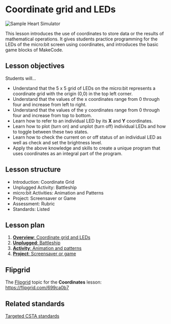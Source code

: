# Coordinate grid and LEDs

![Sample Heart Simulator](/static/courses/csintro/coordinates/cover.png)

This lesson introduces the use of coordinates to store data or the results of mathematical operations. It gives students practice programming for the LEDs of the micro:bit screen using coordinates, and introduces the basic game blocks of MakeCode.

## Lesson objectives

Students will...
* Understand that the 5 x 5 grid of LEDs on the micro:bit represents a coordinate grid with the origin (0,0) in the top left corner.
* Understand that the values of the x coordinates range from 0 through four and increase from left to right.
* Understand that the values of the y coordinates range from 0 through four and increase from top to bottom.
* Learn how to refer to an individual LED by its **X** and **Y** coordinates.
* Learn how to plot (turn on) and unplot (turn off) individual LEDs and how to toggle between these two states.
* Learn how to check the current on or off status of an individual LED as well as check and set the brightness level.
* Apply the above knowledge and skills to create a unique program that uses coordinates as an integral part of the program.

## Lesson structure

* Introduction: Coordinate Grid
* Unplugged Activity: Battleship
* micro:bit Activities: Animation and Patterns
* Project: Screensaver or Game
* Assessment: Rubric 
* Standards: Listed

## Lesson plan

1. [**Overview**: Coordinate grid and LEDs](/courses/csintro/coordinates/overview)
2. [**Unplugged**: Battleship](/courses/csintro/coordinates/unplugged)
3. [**Activity**: Animation and patterns](/courses/csintro/coordinates/activity)
4. [**Project**: Screensaver or game](/courses/csintro/coordinates/project)

## Flipgrid

The [Flipgrid](https://info.flipgrid.com/) topic for the **Coordinates** lesson: https://flipgrid.com/699ca0b7

## Related standards

[Targeted CSTA standards](/courses/csintro/coordinates/standards)